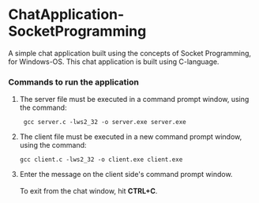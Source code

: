 # ChatApplication-SocketProgramming
A simple chat application built using the concepts of Socket Programming, for Windows-OS.
This chat application is built using C-language.

### Commands to run the application
<ol>
<li>The server file must be executed in a command prompt window, using the command:</li>

```  gcc server.c -lws2_32 -o server.exe server.exe ```

<li>The client file must be executed in a new command prompt window, using the command:</li>

``` gcc client.c -lws2_32 -o client.exe client.exe ```

<li>Enter the message on the client side's command prompt window.</li>
<br>
To exit from the chat window, hit <b>CTRL+C</b>.
